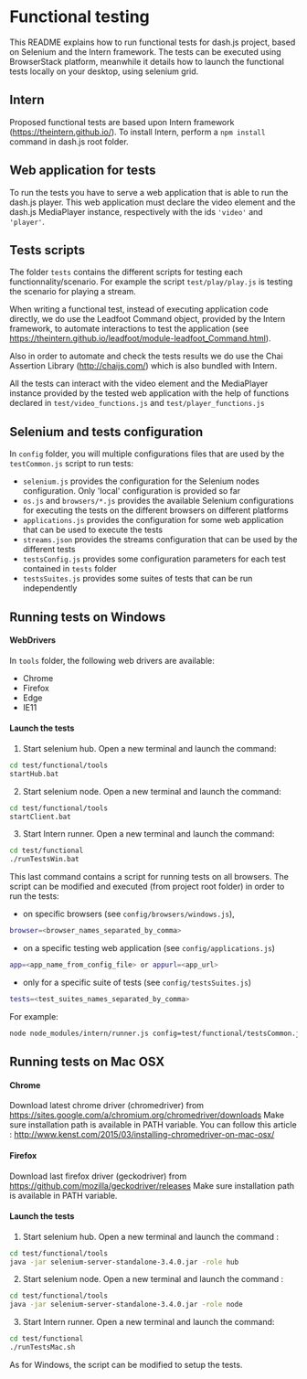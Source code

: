 # Functional testing

This README explains how to run functional tests for dash.js project, based on Selenium and the Intern framework.
The tests can be executed using BrowserStack platform, meanwhile it details how to launch the functional tests locally on your desktop, using selenium grid.

## Intern
Proposed functional tests are based upon Intern framework (https://theintern.github.io/).
To install Intern, perform a ```npm install``` command in dash.js root folder.

## Web application for tests
To run the tests you have to serve a web application that is able to run the dash.js player.
This web application must declare the video element and the dash.js MediaPlayer instance, respectively with the ids ```'video'``` and ```'player'```.

## Tests scripts
The folder ```tests``` contains the different scripts for testing each functionnality/scenario.
For example the script ```test/play/play.js``` is testing the scenario for playing a stream.

When writing a functional test, instead of executing application code directly, we do use the Leadfoot Command object, provided by the Intern framework, to automate interactions to test the application (see https://theintern.github.io/leadfoot/module-leadfoot_Command.html).

Also in order to automate and check the tests results we do use the Chai Assertion Library (http://chaijs.com/) which is also bundled with Intern.

All the tests can interact with the video element and the MediaPlayer instance provided by the tested web application with the help of functions declared in ```test/video_functions.js``` and ```test/player_functions.js```

## Selenium and tests configuration
In ```config``` folder, you will multiple configurations files that are used by the ```testCommon.js``` script to run tests:
- ```selenium.js``` provides the configuration for the Selenium nodes configuration. Only 'local' configuration is provided so far
- ```os.js``` and ```browsers/*.js``` provides the available Selenium configurations for executing the tests on the different browsers on different platforms
- ```applications.js``` provides the configuration for some web application that can be used to execute the tests
- ```streams.json``` provides the streams configuration that can be used by the different tests
- ```testsConfig.js``` provides some configuration parameters for each test contained in ```tests``` folder
- ```testsSuites.js``` provides some suites of tests that can be run independently

## Running tests on Windows
#### WebDrivers
In ```tools``` folder, the following web drivers are available:
- Chrome
- Firefox
- Edge
- IE11

#### Launch the tests
1. Start selenium hub. Open a new terminal and launch the command:
```sh
cd test/functional/tools
startHub.bat
```

2. Start selenium node. Open a new terminal and launch the command:
```sh
cd test/functional/tools
startClient.bat
```

3. Start Intern runner. Open a new terminal and launch the command:
```sh
cd test/functional
./runTestsWin.bat
```

This last command contains a script for running tests on all browsers.
The script can be modified and executed (from project root folder) in order to run the tests:
- on specific browsers (see ```config/browsers/windows.js```),
```sh
browser=<browser_names_separated_by_comma>
```
- on a specific testing web application (see ```config/applications.js```)
```sh
app=<app_name_from_config_file> or appurl=<app_url>
```
- only for a specific suite of tests (see ```config/testsSuites.js```)
```sh
tests=<test_suites_names_separated_by_comma>
```

For example:
```sh
node node_modules/intern/runner.js config=test/functional/testsCommon.js os=windows browsers=chrome|firefox appurl=http://... tests=play
```

## Running tests on Mac OSX
#### Chrome
Download latest chrome driver (chromedriver) from https://sites.google.com/a/chromium.org/chromedriver/downloads
Make sure installation path is available in PATH variable.
You can follow this article : http://www.kenst.com/2015/03/installing-chromedriver-on-mac-osx/

#### Firefox
Download last firefox driver (geckodriver) from https://github.com/mozilla/geckodriver/releases
Make sure installation path is available in PATH variable.

#### Launch the tests
1. Start selenium hub. Open a new terminal and launch the command :
```sh
cd test/functional/tools
java -jar selenium-server-standalone-3.4.0.jar -role hub
```

2. Start selenium node. Open a new terminal and launch the command :
```sh
cd test/functional/tools
java -jar selenium-server-standalone-3.4.0.jar -role node
```
3. Start Intern runner. Open a new terminal and launch the command:
```sh
cd test/functional
./runTestsMac.sh
```

As for Windows, the script can be modified to setup the tests.

